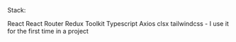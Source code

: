 Stack:

React
React Router
Redux Toolkit
Typescript
Axios
clsx
tailwindcss - I use it for the first time in a project
